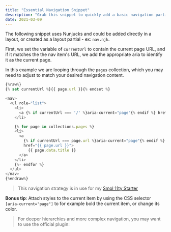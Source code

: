 ```yaml
---
title: "Essential Navigation Snippet"
description: "Grab this snippet to quickly add a basic navigation partial that includes highlighting the current page"
date: 2021-03-09
---
```


The following snippet uses Nunjucks and could be added directly in a layout, or created as a layout partial - ex: `nav.njk`.

First, we set the variable of `currentUrl` to contain the current page URL, and if it matches the the nav item's URL, we add the appropriate aria to identify it as the current page.

In this example we are looping through the `pages` collection, which you may need to adjust to match your desired navigation content.

```js
{%raw%}
{% set currentUrl %}{{ page.url }}{% endset %}

<nav>
  <ul role="list">
    <li>
      <a {% if currentUrl === '/' %}aria-current="page"{% endif %} href="/">Home</a>
    </li>

    {% for page in collections.pages %}
    <li>
      <a
        {% if currentUrl === page.url %}aria-current="page"{% endif %}
        href="{{ page.url }}">
          {{ page.data.title }}
      </a>
    </li>
    {%- endfor %}
  </ul>
</nav>
{%endraw%}
```

> This navigation strategy is in use for my [Smol 11ty Starter](https://smol-11ty-starter.netlify.app/)

**Bonus tip**: Attach styles to the current item by using the CSS selector `[aria-current="page"]` to for example bold the current item, or change its color.

> For deeper hierarchies and more complex navigation, you may want to use the official plugin: []()
